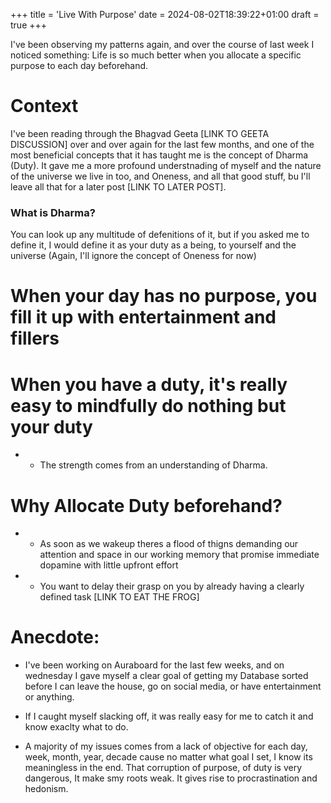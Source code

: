 ﻿+++
title = 'Live With Purpose'
date = 2024-08-02T18:39:22+01:00
draft = true
+++


I've been observing my patterns again, and over the course of last week I noticed something: Life is so much better when you allocate a specific purpose to each day beforehand.

# Context

I've been reading through the Bhagvad Geeta [LINK TO GEETA DISCUSSION] over and over again for the last few months, and one of the most beneficial concepts that it has taught me is the concept of Dharma (Duty). It gave me a more profound understnading of myself and the nature of the universe we live in too, and Oneness, and all that good stuff, bu I'll leave all that for a later post [LINK TO LATER POST].

### What is Dharma?

You can look up any multitude of defenitions of it, but if you asked me to define it, I would define it as your duty as a being, to yourself and the universe (Again, I'll ignore the concept of Oneness for now)



# When your day has no purpose, you fill it up with entertainment and fillers
# When you have a duty, it's really easy to mindfully do nothing but your duty
- - The strength comes from an understanding of Dharma.

# Why Allocate Duty beforehand?
- - As soon as we wakeup theres a flood of thigns demanding our attention and space in our working memory that promise immediate dopamine with little upfront effort
- - You want to delay their grasp on you by already having a clearly defined task [LINK TO EAT THE FROG]


# Anecdote:
- I've been working on Auraboard for the last few weeks, and on wednesday I gave myself a clear goal of getting my Database sorted before I can leave the house, go on social media, or have entertainment or anything.
- If I caught myself slacking off, it was really easy for me to catch it and know exaclty what to do.

- A majority of my issues comes from a lack of objective for each day, week, month, year, decade cause no matter what goal I set, I know its meaningless in the end. That corruption of purpose, of duty is very dangerous, It make smy roots weak. It gives rise to procrastination and hedonism.
